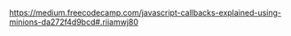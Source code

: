 

https://medium.freecodecamp.com/javascript-callbacks-explained-using-minions-da272f4d9bcd#.riiamwj80
